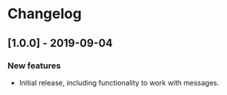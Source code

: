 # Changelog

## [1.0.0] - 2019-09-04

### New features
- Initial release, including functionality to work with messages.